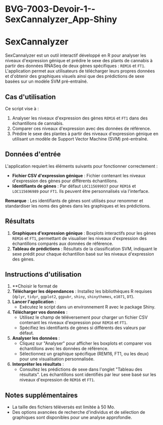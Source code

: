 # BVG-7003-Devoir-1--SexCannalyzer_App-Shiny

# SexCannalyzer

SexCannalyzer est un outil interactif développé en R pour analyser les niveaux d'expression génique et prédire le sexe des plants de cannabis à partir des données RNASeq de deux gènes spécifiques : `REM16` et `FT1`. L'application permet aux utilisateurs de télécharger leurs propres données et d'obtenir des graphiques visuels ainsi que des prédictions de sexe basées sur un modèle SVM pré-entraîné.

## Cas d'utilisation
Ce script vise à :
1. Analyser les niveaux d'expression des gènes `REM16` et `FT1` dans des échantillons de cannabis.
2. Comparer ces niveaux d'expression avec des données de référence.
3. Prédire le sexe des plantes à partir des niveaux d'expression génique en utilisant un modèle de Support Vector Machine (SVM) pré-entraîné.

## Données d'entrée
L'application requiert les éléments suivants pour fonctionner correctement :
- **Fichier CSV d'expression génique** : Fichier contenant les niveaux d'expression des gènes pour différents échantillons.
- **Identifiants de gènes** : Par défaut `LOC115699937` pour `REM16` et `LOC115696989` pour `FT1`. Ils peuvent être personnalisés via l'interface.
  
**Remarque** : Les identifiants de gènes sont utilisés pour renommer et standardiser les noms des gènes dans les graphiques et les prédictions.

## Résultats
1. **Graphiques d'expression génique** : Boxplots interactifs pour les gènes `REM16` et `FT1`, permettant de visualiser les niveaux d'expression des échantillons comparés aux données de référence.
2. **Tableau de prédictions** : Résultats de la classification SVM, indiquant le sexe prédit pour chaque échantillon basé sur les niveaux d'expression des gènes.

## Instructions d'utilisation
1. **Choisir le format de
2. **Télécharger les dépendances** : Installez les bibliothèques R requises (`dplyr`, `tidyr`, `ggplot2`, `ggpubr`, `shiny`, `shinythemes`, `e1071`, `DT`).
3. **Lancer l'application** :
   - Exécutez le script dans un environnement R avec le package Shiny.
4. **Télécharger vos données** :
   - Utilisez le champ de téléversement pour charger un fichier CSV contenant les niveaux d'expression pour `REM16` et `FT1`.
   - Spécifiez les identifiants de gènes si différents des valeurs par défaut.
5. **Analyser les données** :
   - Cliquez sur "Analyser" pour afficher les boxplots et comparer vos échantillons avec les données de référence.
   - Sélectionnez un graphique spécifique (REM16, FT1, ou les deux) pour une visualisation personnalisée.
6. **Interpréter les résultats** :
   - Consultez les prédictions de sexe dans l'onglet "Tableau des résultats". Les échantillons sont identifiés par leur sexe basé sur les niveaux d'expression de `REM16` et `FT1`.

## Notes supplémentaires
- La taille des fichiers téléversés est limitée à 50 Mo.
- Des options avancées de recherche d'individus et de sélection de graphiques sont disponibles pour une analyse approfondie.


